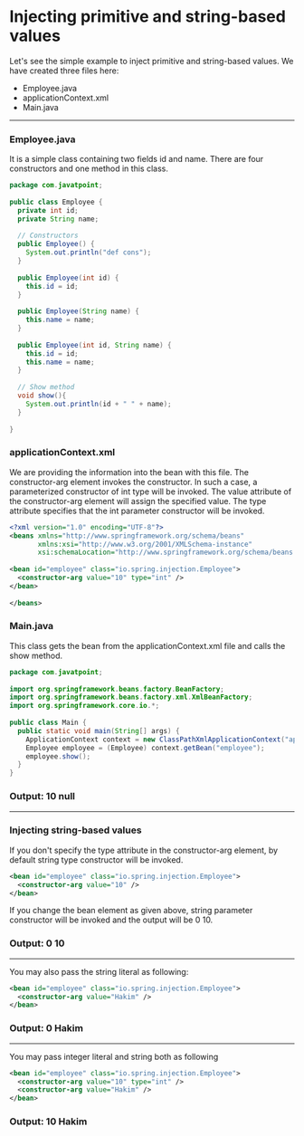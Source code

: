 # Injecting primitive and string-based values
Let's see the simple example to inject primitive and string-based values. We have created three files here:

- Employee.java
- applicationContext.xml
- Main.java

---

### Employee.java
It is a simple class containing two fields id and name. There are four constructors and one method in this class.

```java
package com.javatpoint;  
  
public class Employee {  
  private int id;  
  private String name;  
  
  // Constructors
  public Employee() {
    System.out.println("def cons");
  }  
  
  public Employee(int id) {
    this.id = id;
  }  
  
  public Employee(String name) {  
    this.name = name;
  }  
  
  public Employee(int id, String name) {  
    this.id = id;  
    this.name = name;  
  }  
  
  // Show method
  void show(){  
    System.out.println(id + " " + name);  
  }  
  
}  
```

### applicationContext.xml
We are providing the information into the bean with this file. The constructor-arg element invokes the constructor. In such a case, a parameterized constructor of int type will be invoked. The value attribute of the constructor-arg element will assign the specified value. The type attribute specifies that the int parameter constructor will be invoked.

```xml
<?xml version="1.0" encoding="UTF-8"?>  
<beans xmlns="http://www.springframework.org/schema/beans"
       xmlns:xsi="http://www.w3.org/2001/XMLSchema-instance"
       xsi:schemaLocation="http://www.springframework.org/schema/beans http://www.springframework.org/schema/beans/spring-beans.xsd">
  
<bean id="employee" class="io.spring.injection.Employee">  
  <constructor-arg value="10" type="int" /> 
</bean>  
  
</beans>  
```

### Main.java
This class gets the bean from the applicationContext.xml file and calls the show method.

```java
package com.javatpoint;  
  
import org.springframework.beans.factory.BeanFactory;  
import org.springframework.beans.factory.xml.XmlBeanFactory;  
import org.springframework.core.io.*;  
  
public class Main {  
  public static void main(String[] args) {  
    ApplicationContext context = new ClassPathXmlApplicationContext("applicationContext.xml");
    Employee employee = (Employee) context.getBean("employee");
    employee.show();
  }  
}  
```
### Output: 10 null

---

### Injecting string-based values
If you don't specify the type attribute in the constructor-arg element, by default string type constructor will be invoked.

```xml
<bean id="employee" class="io.spring.injection.Employee">  
  <constructor-arg value="10" />
</bean>  
```
If you change the bean element as given above, string parameter constructor will be invoked and the output will be 0 10.

### Output: 0 10

---

You may also pass the string literal as following:

```xml
<bean id="employee" class="io.spring.injection.Employee">  
  <constructor-arg value="Hakim" />
</bean>  
```
### Output: 0 Hakim

---

You may pass integer literal and string both as following

```xml
<bean id="employee" class="io.spring.injection.Employee">  
  <constructor-arg value="10" type="int" />  
  <constructor-arg value="Hakim" />  
</bean>  
```
### Output: 10 Hakim
